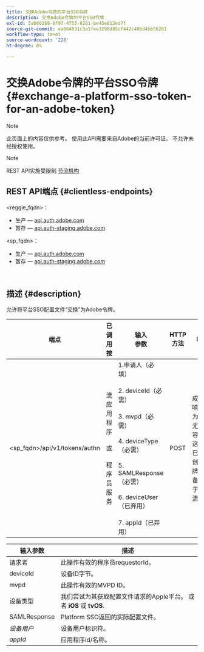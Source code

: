 ```yaml
---
title: 交换Adobe令牌的平台SSO令牌
description: 交换Adobe令牌的平台SSO令牌
exl-id: 5ab60268-8f97-4755-8281-be45e812ed7f
source-git-commit: ea064031c3a1fee3298d85cf442c40bd4bb56281
workflow-type: tm+mt
source-wordcount: '228'
ht-degree: 0%

---
```


# 交换Adobe令牌的平台SSO令牌 {#exchange-a-platform-sso-token-for-an-adobe-token}

>[!NOTE]
>
>此页面上的内容仅供参考。 使用此API需要来自Adobe的当前许可证。 不允许未经授权使用。

>[!NOTE]
>
> REST API实施受限制 [节流机构](/help/authentication/throttling-mechanism.md)

## REST API端点 {#clientless-endpoints}

&lt;reggie_fqdn>：

* 生产 —  [api.auth.adobe.com](http://api.auth.adobe.com/)
* 暂存 —  [api.auth-staging.adobe.com](http://api.auth-staging.adobe.com/)

&lt;sp_fqdn>：

* 生产 —  [api.auth.adobe.com](http://api.auth.adobe.com/)
* 暂存 —  [api.auth-staging.adobe.com](http://api.auth-staging.adobe.com/)

</br>

## 描述 {#description}

允许将平台SSO配置文件“交换”为Adobe令牌。

| 端点 | 已调用  </br>按 | 输入   </br>参数 | HTTP  </br>方法 | 响应 | HTTP  </br>响应 |
| --- | --- | --- | --- | --- | --- |
| &lt;sp_fqdn>/api/v1/tokens/authn | 流应用程序</br></br>或</br></br>程序员服务 | 1.申请人（必填）</br>    </br>2.  deviceId（必需）</br>    </br>3.  mvpd（必需）</br>    </br>4.  deviceType（必需）</br>    </br>5.  SAMLResponse（必需）</br>    </br>6.  deviceUser（已弃用）</br>    </br>7.  appId（已弃用） | POST | 成功的响应将为“204无内容”，这表示已成功创建令牌并准备好用于授权流。 | 204 — 无内容   </br>400 — 错误请求 |


| 输入参数 | 描述 |
| --- | --- |
| 请求者 | 此操作有效的程序员requestorId。 |
| deviceId | 设备ID字节。 |
| mvpd | 此操作有效的MVPD ID。 |
| 设备类型 | 我们尝试为其获取配置文件请求的Apple平台。  或者 **iOS** 或 **tvOS**. |
| SAMLResponse | Platform SSO返回的实际配置文件。 |
| _设备用户_ | 设备用户标识符。 |
| _appId_ | 应用程序id/名称。 |
